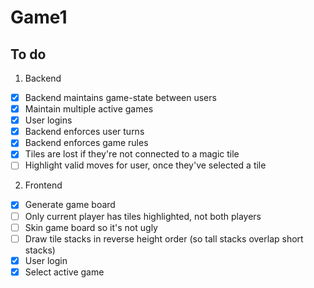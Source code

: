 # Game1

## To do
1. Backend
 - [x] Backend maintains game-state between users
 - [x] Maintain multiple active games
 - [x] User logins
 - [x] Backend enforces user turns
 - [x] Backend enforces game rules
 - [x] Tiles are lost if they're not connected to a magic tile
 - [ ] Highlight valid moves for user, once they've selected a tile

2. Frontend
 - [x] Generate game board
 - [ ] Only current player has tiles highlighted, not both players
 - [ ] Skin game board so it's not ugly
 - [ ] Draw tile stacks in reverse height order (so tall stacks overlap short stacks)
 - [x] User login
 - [x] Select active game
